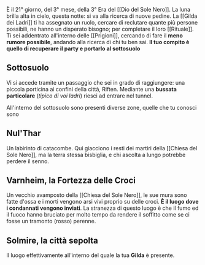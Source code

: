 È il 21° giorno, del 3° mese, della 3° Era del [[Dio del Sole Nero]]. La luna brilla alta in cielo, questa notte: si va alla ricerca di nuove pedine. La [[Gilda dei Ladri]] ti ha assegnato un ruolo, cercare di reclutare quante più persone possibili, ne hanno un disperato bisogno; per completare il loro [[Rituale]].
Ti sei addentrato all'interno delle [[Prigioni]], cercando di fare il **meno rumore possibile**, andando alla ricerca di chi tu ben sai.
**Il tuo compito è quello di recuperare il party e portarlo al sottosuolo**
## Sottosuolo
Vi si accede tramite un passaggio che sei in grado di raggiungere: una piccola porticina ai confini della città, Riften.
Mediante una **bussata particolare** (*tipico di voi ladri*) riesci ad entrare nel tunnel.

All'interno del sottosuolo sono presenti diverse zone, quelle che tu conosci sono 

## Nul'Thar
Un labirinto di catacombe. Qui giacciono i resti dei martiri della [[Chiesa del Sole Nero]], ma la terra stessa bisbiglia, e chi ascolta a lungo potrebbe perdere il senno. 

## Varnheim, la Fortezza delle Croci
Un vecchio avamposto della [[Chiesa del Sole Nero]], le sue mura sono fatte d'ossa e i morti vengono arsi vivi proprio su delle croci. **È il luogo dove i condannati vengono inviati**. La stranezza di questo luogo è che il fumo ed il fuoco hanno bruciato per molto tempo da rendere il soffitto come se ci fosse un tramonto (rosso) perenne.

## Solmire, la città sepolta
Il luogo effettivamente all'interno del quale la tua **Gilda** è presente. 
